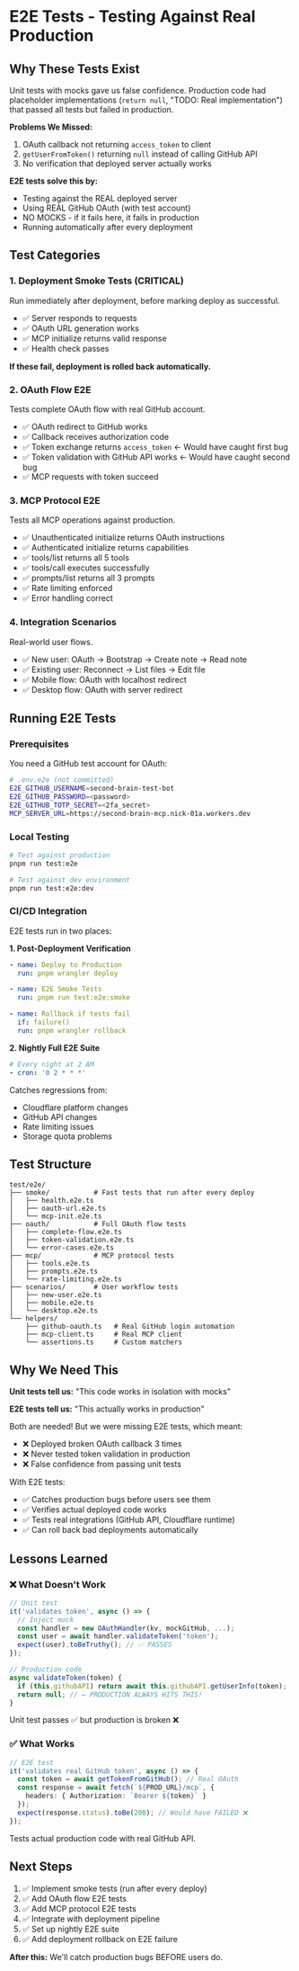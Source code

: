 # E2E Tests - Testing Against Real Production

## Why These Tests Exist

Unit tests with mocks gave us false confidence. Production code had placeholder implementations (`return null`, "TODO: Real implementation") that passed all tests but failed in production.

**Problems We Missed:**
1. OAuth callback not returning `access_token` to client
2. `getUserFromToken()` returning `null` instead of calling GitHub API
3. No verification that deployed server actually works

**E2E tests solve this by:**
- Testing against the REAL deployed server
- Using REAL GitHub OAuth (with test account)
- NO MOCKS - if it fails here, it fails in production
- Running automatically after every deployment

## Test Categories

### 1. Deployment Smoke Tests (CRITICAL)
Run immediately after deployment, before marking deploy as successful.

- ✅ Server responds to requests
- ✅ OAuth URL generation works
- ✅ MCP initialize returns valid response
- ✅ Health check passes

**If these fail, deployment is rolled back automatically.**

### 2. OAuth Flow E2E
Tests complete OAuth flow with real GitHub account.

- ✅ OAuth redirect to GitHub works
- ✅ Callback receives authorization code
- ✅ Token exchange returns `access_token` ← Would have caught first bug
- ✅ Token validation with GitHub API works ← Would have caught second bug
- ✅ MCP requests with token succeed

### 3. MCP Protocol E2E
Tests all MCP operations against production.

- ✅ Unauthenticated initialize returns OAuth instructions
- ✅ Authenticated initialize returns capabilities
- ✅ tools/list returns all 5 tools
- ✅ tools/call executes successfully
- ✅ prompts/list returns all 3 prompts
- ✅ Rate limiting enforced
- ✅ Error handling correct

### 4. Integration Scenarios
Real-world user flows.

- ✅ New user: OAuth → Bootstrap → Create note → Read note
- ✅ Existing user: Reconnect → List files → Edit file
- ✅ Mobile flow: OAuth with localhost redirect
- ✅ Desktop flow: OAuth with server redirect

## Running E2E Tests

### Prerequisites

You need a GitHub test account for OAuth:

```bash
# .env.e2e (not committed)
E2E_GITHUB_USERNAME=second-brain-test-bot
E2E_GITHUB_PASSWORD=<password>
E2E_GITHUB_TOTP_SECRET=<2fa_secret>
MCP_SERVER_URL=https://second-brain-mcp.nick-01a.workers.dev
```

### Local Testing

```bash
# Test against production
pnpm run test:e2e

# Test against dev environment
pnpm run test:e2e:dev
```

### CI/CD Integration

E2E tests run in two places:

**1. Post-Deployment Verification**
```yaml
- name: Deploy to Production
  run: pnpm wrangler deploy

- name: E2E Smoke Tests
  run: pnpm run test:e2e:smoke

- name: Rollback if tests fail
  if: failure()
  run: pnpm wrangler rollback
```

**2. Nightly Full E2E Suite**
```yaml
# Every night at 2 AM
- cron: '0 2 * * *'
```

Catches regressions from:
- Cloudflare platform changes
- GitHub API changes
- Rate limiting issues
- Storage quota problems

## Test Structure

```
test/e2e/
├── smoke/           # Fast tests that run after every deploy
│   ├── health.e2e.ts
│   ├── oauth-url.e2e.ts
│   └── mcp-init.e2e.ts
├── oauth/           # Full OAuth flow tests
│   ├── complete-flow.e2e.ts
│   ├── token-validation.e2e.ts
│   └── error-cases.e2e.ts
├── mcp/             # MCP protocol tests
│   ├── tools.e2e.ts
│   ├── prompts.e2e.ts
│   └── rate-limiting.e2e.ts
├── scenarios/       # User workflow tests
│   ├── new-user.e2e.ts
│   ├── mobile.e2e.ts
│   └── desktop.e2e.ts
└── helpers/
    ├── github-oauth.ts   # Real GitHub login automation
    ├── mcp-client.ts     # Real MCP client
    └── assertions.ts     # Custom matchers
```

## Why We Need This

**Unit tests tell us:** "This code works in isolation with mocks"

**E2E tests tell us:** "This actually works in production"

Both are needed! But we were missing E2E tests, which meant:
- ❌ Deployed broken OAuth callback 3 times
- ❌ Never tested token validation in production
- ❌ False confidence from passing unit tests

With E2E tests:
- ✅ Catches production bugs before users see them
- ✅ Verifies actual deployed code works
- ✅ Tests real integrations (GitHub API, Cloudflare runtime)
- ✅ Can roll back bad deployments automatically

## Lessons Learned

### ❌ What Doesn't Work

```typescript
// Unit test
it('validates token', async () => {
  // Inject mock
  const handler = new OAuthHandler(kv, mockGitHub, ...);
  const user = await handler.validateToken('token');
  expect(user).toBeTruthy(); // ✅ PASSES
});

// Production code
async validateToken(token) {
  if (this.githubAPI) return await this.githubAPI.getUserInfo(token);
  return null; // ← PRODUCTION ALWAYS HITS THIS!
}
```

Unit test passes ✅ but production is broken ❌

### ✅ What Works

```typescript
// E2E test
it('validates real GitHub token', async () => {
  const token = await getTokenFromGitHub(); // Real OAuth
  const response = await fetch(`${PROD_URL}/mcp`, {
    headers: { Authorization: `Bearer ${token}` }
  });
  expect(response.status).toBe(200); // Would have FAILED ❌
});
```

Tests actual production code with real GitHub API.

## Next Steps

1. ✅ Implement smoke tests (run after every deploy)
2. ✅ Add OAuth flow E2E tests
3. ✅ Add MCP protocol E2E tests
4. ✅ Integrate with deployment pipeline
5. ✅ Set up nightly E2E suite
6. ✅ Add deployment rollback on E2E failure

**After this:** We'll catch production bugs BEFORE users do.
